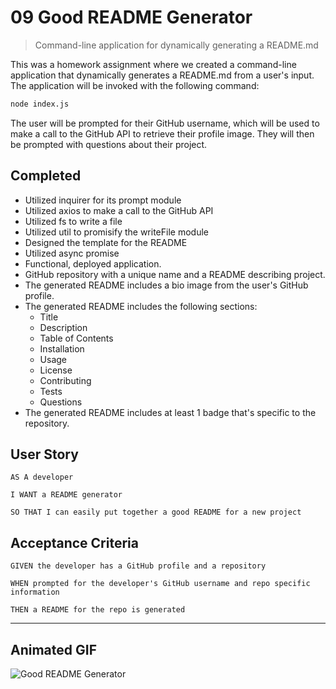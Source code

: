 # 09 Good README Generator
> Command-line application for dynamically generating a README.md

This was a homework assignment where we created a command-line application that dynamically generates a README.md from a user's input. The application will be invoked with the following command:

```sh
node index.js
```

The user will be prompted for their GitHub username, which will be used to make a call to the GitHub API to retrieve their profile image. They will then be prompted with questions about their project.

## Completed
* Utilized inquirer for its prompt module
* Utilized axios to make a call to the GitHub API
* Utilized fs to write a file
* Utilized util to promisify the writeFile module
* Designed the template for the README
* Utilized async promise
* Functional, deployed application.
* GitHub repository with a unique name and a README describing project.
* The generated README includes a bio image from the user's GitHub profile.
* The generated README includes the following sections: 
  * Title
  * Description
  * Table of Contents
  * Installation
  * Usage
  * License
  * Contributing
  * Tests
  * Questions
* The generated README includes at least 1 badge that's specific to the repository.


## User Story

```
AS A developer

I WANT a README generator

SO THAT I can easily put together a good README for a new project
```



## Acceptance Criteria

```
GIVEN the developer has a GitHub profile and a repository

WHEN prompted for the developer's GitHub username and repo specific information

THEN a README for the repo is generated
```
- - -

## Animated GIF
![Good README Generator](https://media.giphy.com/media/htjeDPD3oBwacEQBRs/giphy.gif)